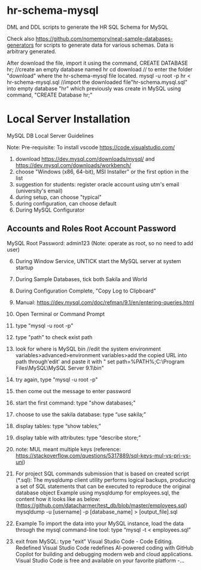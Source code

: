 # hr-schema-mysql
DML and DDL scripts to generate the HR SQL Schema for MySQL

Check also https://github.com/nomemory/neat-sample-databases-generators for scripts to generate data for various schemas. Data is arbitrary generated.

After download the file, import it using the command, 
CREATE DATABASE hr; //create an empty database named hr
cd download // to enter the folder "download" where the hr-schema-mysql file located.
mysql -u root -p hr < hr-schema-mysql.sql //import the downloaded file"hr-schema.mysql.sql" into empty database "hr" which previously was create in MySQL using command, "CREATE Database hr;"

# Local Server Installation
MySQL DB Local Server
Guidelines

Note: Pre-requisite: To install vscode https://code.visualstudio.com/

1. download https://dev.mysql.com/downloads/mysql/ and  https://dev.mysql.com/downloads/workbench/
2. choose "Windows (x86, 64-bit), MSI Installer" or the first option in the list
3. suggestion for students: register oracle account using utm's email (university's email)
3. during setup, can choose "typical" 
4. during configuration, can choose default
5. During MySQL Configurator

Accounts and Roles
Root Account Password
---------------------
MySQL Root Password: admin123
(Note: operate as root, so no need to add user)

6. During Window Service, UNTICK start the MySQL server at system startup
7. During Sample Databases, tick both Sakila and World
8. During Configuration Complete, "Copy Log to Clipboard"
9. Manual: https://dev.mysql.com/doc/refman/9.1/en/entering-queries.html
10. Open Terminal or Command Prompt
11. type "mysql -u root -p"
12. type "path" to check exist path
13. look for where is MySQL bin //edit the system environment variables>advanced>environment variables>add the copied URL into path through'edit' and paste it with "
set path=%PATH%;C:\Program Files\MySQL\MySQL Server 9.1\bin" 

15. try again, type "mysql -u root -p"
16. then come out the message to enter password
17. start the first command: type "show databases;"
18. choose to use the sakila database: type “use sakila;” 
19. display tables: type “show tables;”
20. display table with attributes: type “describe store;”
21. note: MUL meant multiple keys (reference: https://stackoverflow.com/questions/5317889/sql-keys-mul-vs-pri-vs-uni)
22. For project SQL commands submission that is based on created script (*.sql): The mysqldump client utility performs logical backups, producing a set of SQL statements that can be executed to reproduce the original database object
Example using mysqldump for employees.sql, the content how it looks like as below: (https://github.com/datacharmer/test_db/blob/master/employees.sql)
mysqldump -u [username] -p [database_name] > [output_file].sql

23. Example To import the data into your MySQL instance, load the data through the mysql command-line tool: type “mysql -t < employees.sql”

24. exit from MySQL: type "exit"
Visual Studio Code - Code Editing. Redefined
Visual Studio Code redefines AI-powered coding with GitHub Copilot for building and debugging modern web and cloud applications. Visual Studio Code is free and available on your favorite platform -...
 
